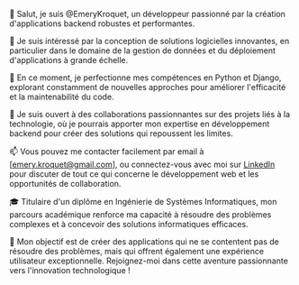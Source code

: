 👋 Salut, je suis @EmeryKroquet, un développeur passionné par la création d'applications backend robustes et performantes.

👀 Je suis intéressé par la conception de solutions logicielles innovantes, en particulier dans le domaine de la gestion de données et du déploiement d'applications à grande échelle.

🌱 En ce moment, je perfectionne mes compétences en Python et Django, explorant constamment de nouvelles approches pour améliorer l'efficacité et la maintenabilité du code.

💞️ Je suis ouvert à des collaborations passionnantes sur des projets liés à la technologie, où je pourrais apporter mon expertise en développement backend pour créer des solutions qui repoussent les limites.

📫 Vous pouvez me contacter facilement par email à [emery.kroquet@gmail.com], ou connectez-vous avec moi sur [LinkedIn](www.linkedin.com/in/emery-lebon-jaime-kroquet-moreno-8964b1115) pour discuter de tout ce qui concerne le développement web et les opportunités de collaboration.

🎓 Titulaire d'un diplôme en Ingénierie de Systèmes Informatiques, mon parcours académique renforce ma capacité à résoudre des problèmes complexes et à concevoir des solutions informatiques efficaces.

🚀 Mon objectif est de créer des applications qui ne se contentent pas de résoudre des problèmes, mais qui offrent également une expérience utilisateur exceptionnelle. Rejoignez-moi dans cette aventure passionnante vers l'innovation technologique !

<!---
EmeryKroquet/EmeryKroquet is a ✨ special ✨ repository because its `README.md` (this file) appears on your GitHub profile.
You can click the Preview link to take a look at your changes.
--->
